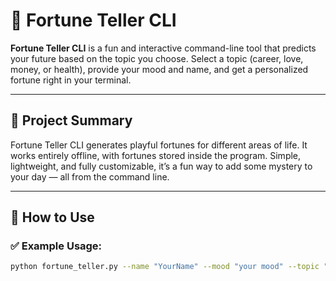 # 🔮 Fortune Teller CLI

**Fortune Teller CLI** is a fun and interactive command-line tool that predicts your future based on the topic you choose. Select a topic (career, love, money, or health), provide your mood and name, and get a personalized fortune right in your terminal.

---

## 📄 Project Summary

Fortune Teller CLI generates playful fortunes for different areas of life. It works entirely offline, with fortunes stored inside the program. Simple, lightweight, and fully customizable, it’s a fun way to add some mystery to your day — all from the command line.

---

## 🚀 How to Use

### ✅ Example Usage:
```bash
python fortune_teller.py --name "YourName" --mood "your mood" --topic "topic"
